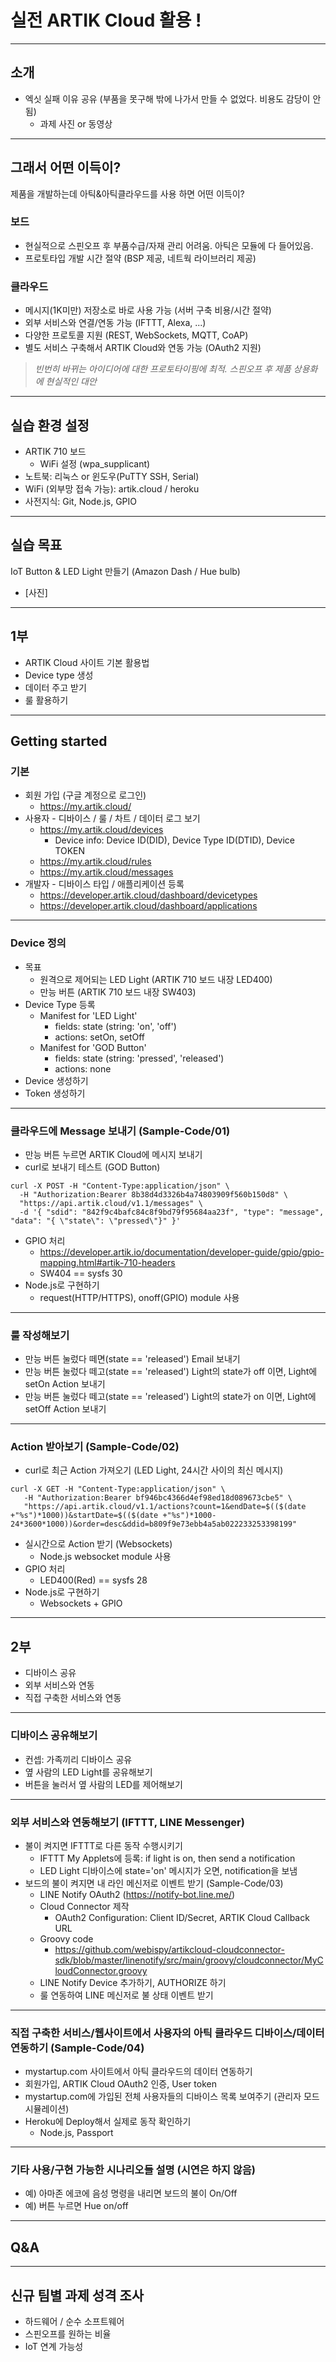 # 실전 ARTIK Cloud 활용 !

---
## 소개
* 엑싯 실패 이유 공유 (부품을 못구해 밖에 나가서 만들 수 없었다. 비용도 감당이 안됨)
  * 과제 사진 or 동영상

---
## 그래서 어떤 이득이?
제품을 개발하는데 아틱&아틱클라우드를 사용 하면 어떤 이득이?

### 보드
* 현실적으로 스핀오프 후 부품수급/자재 관리 어려움. 아틱은 모듈에 다 들어있음.
* 프로토타입 개발 시간 절약 (BSP 제공, 네트웍 라이브러리 제공)

### 클라우드
* 메시지(1K미만) 저장소로 바로 사용 가능 (서버 구축 비용/시간 절약)
* 외부 서비스와 연결/연동 가능 (IFTTT, Alexa, ...)
* 다양한 프로토콜 지원 (REST, WebSockets, MQTT, CoAP)
* 별도 서비스 구축해서 ARTIK Cloud와 연동 가능 (OAuth2 지원)

> _빈번히 바뀌는 아이디어에 대한 프로토타이핑에 최적. 스핀오프 후 제품 상용화에 현실적인 대안_

---
## 실습 환경 설정

* ARTIK 710 보드
  * WiFi 설정 (wpa_supplicant)
* 노트북: 리눅스 or 윈도우(PuTTY SSH, Serial)
* WiFi (외부망 접속 가능): artik.cloud / heroku
* 사전지식: Git, Node.js, GPIO

---
## 실습 목표

IoT Button & LED Light 만들기 (Amazon Dash / Hue bulb)
* [사진]

---
## 1부
* ARTIK Cloud 사이트 기본 활용법
* Device type 생성
* 데이터 주고 받기
* 룰 활용하기

---
## Getting started

### 기본
 * 회원 가입 (구글 계정으로 로그인)
   * https://my.artik.cloud/
 * 사용자 - 디바이스 / 룰 / 차트 / 데이터 로그 보기
   * https://my.artik.cloud/devices
     * Device info: Device ID(DID), Device Type ID(DTID), Device TOKEN
   * https://my.artik.cloud/rules
   * https://my.artik.cloud/messages
 * 개발자 - 디바이스 타입 / 애플리케이션 등록
   * https://developer.artik.cloud/dashboard/devicetypes
   * https://developer.artik.cloud/dashboard/applications

---
### Device 정의
 * 목표
   * 원격으로 제어되는 LED Light (ARTIK 710 보드 내장 LED400)
   * 만능 버튼 (ARTIK 710 보드 내장 SW403)
 * Device Type 등록
   * Manifest for 'LED Light'
     * fields: state (string: 'on', 'off')
     * actions: setOn, setOff
   * Manifest for 'GOD Button'
     * fields: state (string: 'pressed', 'released')
     * actions: none
 * Device 생성하기
 * Token 생성하기

---
### 클라우드에 Message 보내기 (Sample-Code/01)
 * 만능 버튼 누르면 ARTIK Cloud에 메시지 보내기
 * curl로 보내기 테스트 (GOD Button)
```
curl -X POST -H "Content-Type:application/json" \
  -H "Authorization:Bearer 8b38d4d3326b4a74803909f560b150d8" \
  "https://api.artik.cloud/v1.1/messages" \
  -d '{ "sdid": "842f9c4bafc84c8f9bd79f95684aa23f", "type": "message", "data": "{ \"state\": \"pressed\"}" }'
```
 * GPIO 처리
   * https://developer.artik.io/documentation/developer-guide/gpio/gpio-mapping.html#artik-710-headers
   * SW404 == sysfs 30
 * Node.js로 구현하기
   * request(HTTP/HTTPS), onoff(GPIO) module 사용

---
### 룰 작성해보기
 * 만능 버튼 눌렀다 떼면(state == 'released') Email 보내기
 * 만능 버튼 눌렀다 떼고(state == 'released') Light의 state가 off 이면, Light에 setOn Action 보내기
 * 만능 버튼 눌렀다 떼고(state == 'released') Light의 state가 on 이면, Light에 setOff Action 보내기

---
### Action 받아보기 (Sample-Code/02)
 * curl로 최근 Action 가져오기 (LED Light, 24시간 사이의 최신 메시지)
```
curl -X GET -H "Content-Type:application/json" \
   -H "Authorization:Bearer bf946bc4366d4ef98ed18d089673cbe5" \
   "https://api.artik.cloud/v1.1/actions?count=1&endDate=$(($(date +"%s")*1000))&startDate=$(($(date +"%s")*1000-24*3600*1000))&order=desc&ddid=b809f9e73ebb4a5ab022233253398199"
```
 * 실시간으로 Action 받기 (Websockets)
   * Node.js websocket module 사용
 * GPIO 처리
   * LED400(Red) == sysfs 28
 * Node.js로 구현하기
   * Websockets + GPIO

---
## 2부
 * 디바이스 공유
 * 외부 서비스와 연동
 * 직접 구축한 서비스와 연동

---
### 디바이스 공유해보기
 * 컨셉: 가족끼리 디바이스 공유
 * 옆 사람의 LED Light를 공유해보기
 * 버튼을 눌러서 옆 사람의 LED를 제어해보기

---
### 외부 서비스와 연동해보기 (IFTTT, LINE Messenger)
 * 불이 켜지면 IFTTT로 다른 동작 수행시키기
   * IFTTT My Applets에 등록: if light is on, then send a notification
   * LED Light 디바이스에 state='on' 메시지가 오면, notification을 보냄
 * 보드의 불이 켜지면 내 라인 메신저로 이벤트 받기 (Sample-Code/03)
   * LINE Notify OAuth2 (https://notify-bot.line.me/)
   * Cloud Connector 제작
     * OAuth2 Configuration: Client ID/Secret, ARTIK Cloud Callback URL
   * Groovy code
     * https://github.com/webispy/artikcloud-cloudconnector-sdk/blob/master/linenotify/src/main/groovy/cloudconnector/MyCloudConnector.groovy
   * LINE Notify Device 추가하기, AUTHORIZE 하기
   * 룰 연동하여 LINE 메신저로 불 상태 이벤트 받기

---
### 직접 구축한 서비스/웹사이트에서 사용자의 아틱 클라우드 디바이스/데이터 연동하기 (Sample-Code/04)
 * mystartup.com 사이트에서 아틱 클라우드의 데이터 연동하기
 * 회원가입, ARTIK Cloud OAuth2 인증, User token
 * mystartup.com에 가입된 전체 사용자들의 디바이스 목록 보여주기 (관리자 모드 시뮬레이션)
 * Heroku에 Deploy해서 실제로 동작 확인하기
   * Node.js, Passport

---
### 기타 사용/구현 가능한 시나리오들 설명 (시연은 하지 않음)
 * 예) 아마존 에코에 음성 명령을 내리면 보드의 불이 On/Off
 * 예) 버튼 누르면 Hue on/off

---
## Q&A

---
## 신규 팀별 과제 성격 조사
* 하드웨어 / 순수 소프트웨어
* 스핀오프를 원하는 비율
* IoT 연계 가능성
